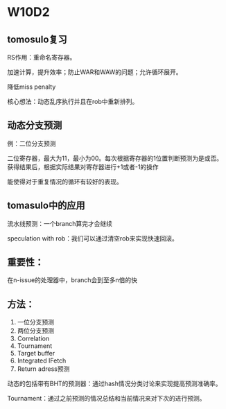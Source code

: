 # W10D2

## tomosulo复习

RS作用：重命名寄存器。

加速计算，提升效率；防止WAR和WAW的问题；允许循环展开。

降低miss penalty

核心想法：动态乱序执行并且在rob中重新排列。

## 动态分支预测

例：二位分支预测

二位寄存器，最大为11，最小为00。每次根据寄存器的1位置判断预测为是或否。获得结果后，根据实际结果对寄存器进行+1或者-1的操作

能使得对于重复情况的循环有较好的表现。

## tomasulo中的应用

流水线预测：一个branch算完才会继续

speculation with rob：我们可以通过清空rob来实现快速回滚。

## 重要性：

在n-issue的处理器中，branch会到至多n倍的快

## 方法：

1. 一位分支预测
2. 两位分支预测
3. Correlation
4. Tournament
5. Target buffer
6. Integrated IFetch
7. Return adress预测

动态的包括带有BHT的预测器：通过hash情况分类讨论来实现提高预测准确率。

Tournament：通过之前预测的情况总结和当前情况来对下次的进行预测。